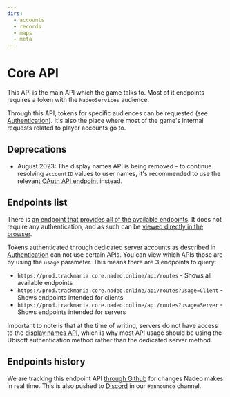 ```yaml
---
dirs:
  - accounts
  - records
  - maps
  - meta
---
```


# Core API
This API is the main API which the game talks to. Most of it endpoints requires a token with the `NadeoServices` audience.

Through this API, tokens for specific audiences can be requested (see [Authentication](/auth)). It's also the place where most of the game's internal requests related to player accounts go to.

## Deprecations

- August 2023: The display names API is being removed - to continue resolving `accountID` values to user names, it's recommended to use the relevant [OAuth API endpoint](/oauth/reference/accounts/id-to-name) instead.

## Endpoints list
There is [an endpoint that provides all of the available endpoints](/core/meta/routes). It does not require any authentication, and as such can be [viewed directly in the browser](https://prod.trackmania.core.nadeo.online/api/routes).

Tokens authenticated through dedicated server accounts as described in [Authentication](/auth) can not use certain APIs. You can view which APIs those are by using the `usage` parameter. This means there are 3 endpoints to query:

* `https://prod.trackmania.core.nadeo.online/api/routes` - Shows all available endpoints
* `https://prod.trackmania.core.nadeo.online/api/routes?usage=Client` - Shows endpoints intended for clients
* `https://prod.trackmania.core.nadeo.online/api/routes?usage=Server` - Shows endpoints intended for servers

Important to note is that at the time of writing, servers do not have access to the [display names API](/core/accounts/display-names), which is why most API usage should be using the Ubisoft authentication method rather than the dedicated server method.

## Endpoints history
We are tracking this endpoint API [through Github](https://github.com/openplanet-nl/core-api-tracking/commits/master) for changes Nadeo makes in real time. This is also pushed to [Discord](https://openplanet.dev/link/discord) in our `#announce` channel.
